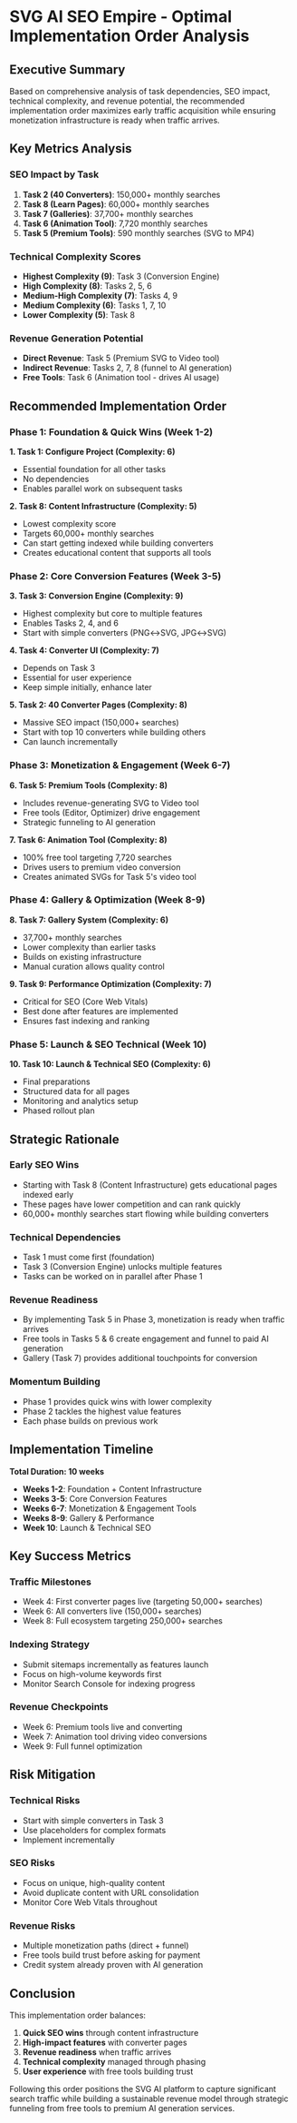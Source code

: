 # SVG AI SEO Empire - Optimal Implementation Order Analysis

## Executive Summary

Based on comprehensive analysis of task dependencies, SEO impact, technical complexity, and revenue potential, the recommended implementation order maximizes early traffic acquisition while ensuring monetization infrastructure is ready when traffic arrives.

## Key Metrics Analysis

### SEO Impact by Task
1. **Task 2 (40 Converters)**: 150,000+ monthly searches
2. **Task 8 (Learn Pages)**: 60,000+ monthly searches  
3. **Task 7 (Galleries)**: 37,700+ monthly searches
4. **Task 6 (Animation Tool)**: 7,720 monthly searches
5. **Task 5 (Premium Tools)**: 590 monthly searches (SVG to MP4)

### Technical Complexity Scores
- **Highest Complexity (9)**: Task 3 (Conversion Engine)
- **High Complexity (8)**: Tasks 2, 5, 6
- **Medium-High Complexity (7)**: Tasks 4, 9
- **Medium Complexity (6)**: Tasks 1, 7, 10
- **Lower Complexity (5)**: Task 8

### Revenue Generation Potential
- **Direct Revenue**: Task 5 (Premium SVG to Video tool)
- **Indirect Revenue**: Tasks 2, 7, 8 (funnel to AI generation)
- **Free Tools**: Task 6 (Animation tool - drives AI usage)

## Recommended Implementation Order

### Phase 1: Foundation & Quick Wins (Week 1-2)
**1. Task 1: Configure Project (Complexity: 6)**
- Essential foundation for all other tasks
- No dependencies
- Enables parallel work on subsequent tasks

**2. Task 8: Content Infrastructure (Complexity: 5)**
- Lowest complexity score
- Targets 60,000+ monthly searches
- Can start getting indexed while building converters
- Creates educational content that supports all tools

### Phase 2: Core Conversion Features (Week 3-5)
**3. Task 3: Conversion Engine (Complexity: 9)**
- Highest complexity but core to multiple features
- Enables Tasks 2, 4, and 6
- Start with simple converters (PNG↔SVG, JPG↔SVG)

**4. Task 4: Converter UI (Complexity: 7)**
- Depends on Task 3
- Essential for user experience
- Keep simple initially, enhance later

**5. Task 2: 40 Converter Pages (Complexity: 8)**
- Massive SEO impact (150,000+ searches)
- Start with top 10 converters while building others
- Can launch incrementally

### Phase 3: Monetization & Engagement (Week 6-7)
**6. Task 5: Premium Tools (Complexity: 8)**
- Includes revenue-generating SVG to Video tool
- Free tools (Editor, Optimizer) drive engagement
- Strategic funneling to AI generation

**7. Task 6: Animation Tool (Complexity: 8)**
- 100% free tool targeting 7,720 searches
- Drives users to premium video conversion
- Creates animated SVGs for Task 5's video tool

### Phase 4: Gallery & Optimization (Week 8-9)
**8. Task 7: Gallery System (Complexity: 6)**
- 37,700+ monthly searches
- Lower complexity than earlier tasks
- Builds on existing infrastructure
- Manual curation allows quality control

**9. Task 9: Performance Optimization (Complexity: 7)**
- Critical for SEO (Core Web Vitals)
- Best done after features are implemented
- Ensures fast indexing and ranking

### Phase 5: Launch & SEO Technical (Week 10)
**10. Task 10: Launch & Technical SEO (Complexity: 6)**
- Final preparations
- Structured data for all pages
- Monitoring and analytics setup
- Phased rollout plan

## Strategic Rationale

### Early SEO Wins
- Starting with Task 8 (Content Infrastructure) gets educational pages indexed early
- These pages have lower competition and can rank quickly
- 60,000+ monthly searches start flowing while building converters

### Technical Dependencies
- Task 1 must come first (foundation)
- Task 3 (Conversion Engine) unlocks multiple features
- Tasks can be worked on in parallel after Phase 1

### Revenue Readiness
- By implementing Task 5 in Phase 3, monetization is ready when traffic arrives
- Free tools in Tasks 5 & 6 create engagement and funnel to paid AI generation
- Gallery (Task 7) provides additional touchpoints for conversion

### Momentum Building
- Phase 1 provides quick wins with lower complexity
- Phase 2 tackles the highest value features
- Each phase builds on previous work

## Implementation Timeline

**Total Duration: 10 weeks**

- **Weeks 1-2**: Foundation + Content Infrastructure
- **Weeks 3-5**: Core Conversion Features  
- **Weeks 6-7**: Monetization & Engagement Tools
- **Weeks 8-9**: Gallery & Performance
- **Week 10**: Launch & Technical SEO

## Key Success Metrics

### Traffic Milestones
- Week 4: First converter pages live (targeting 50,000+ searches)
- Week 6: All converters live (150,000+ searches)
- Week 8: Full ecosystem targeting 250,000+ searches

### Indexing Strategy
- Submit sitemaps incrementally as features launch
- Focus on high-volume keywords first
- Monitor Search Console for indexing progress

### Revenue Checkpoints
- Week 6: Premium tools live and converting
- Week 7: Animation tool driving video conversions
- Week 9: Full funnel optimization

## Risk Mitigation

### Technical Risks
- Start with simple converters in Task 3
- Use placeholders for complex formats
- Implement incrementally

### SEO Risks
- Focus on unique, high-quality content
- Avoid duplicate content with URL consolidation
- Monitor Core Web Vitals throughout

### Revenue Risks
- Multiple monetization paths (direct + funnel)
- Free tools build trust before asking for payment
- Credit system already proven with AI generation

## Conclusion

This implementation order balances:
1. **Quick SEO wins** through content infrastructure
2. **High-impact features** with converter pages
3. **Revenue readiness** when traffic arrives
4. **Technical complexity** managed through phasing
5. **User experience** with free tools building trust

Following this order positions the SVG AI platform to capture significant search traffic while building a sustainable revenue model through strategic funneling from free tools to premium AI generation services.
